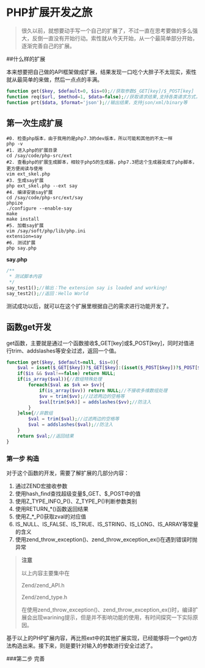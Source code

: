 # PHP扩展开发之旅

> 很久以前，就想要动手写一个自己的扩展了，不过一直在思考要做的多么强大，反倒一直没有开始行动。索性就从今天开始，从一个最简单部分开始，逐渐完善自己的扩展。

##什么样的扩展

本来想要把自己做的API框架做成扩展，结果发现一口吃个大胖子不太现实，索性就从最简单的来做，然后一点点的丰满。

```php
function get($key, $default=0, $is=0);//获取参数$_GET[key]/$_POST[key]
function req($url, $method=1, $data=false);//获取请求结果,支持各类请求方式，和请求数据
function prt($data, $format='json');//输出结果，支持json/xml/binary等
```

## 第一次生成扩展

```shell
#0. 检查php版本，由于我用的是php7.3的dev版本，所以可能和其他的不太一样
php -v
#1. 进入php的扩展目录
cd /say/code/php-src/ext 
#2. 查看php的扩展生成脚本，相较于php5的生成器，php7.3把这个生成器变成了php脚本，更方便阅读与使用
vim ext_skel.php
#3. 生成say扩展
php ext_skel.php --ext say
#4. 编译安装say扩展
cd /say/code/php-src/ext/say
phpize
./configure --enable-say
make
make install
#5. 加载say扩展
vim /say/soft/php/lib/php.ini
extension=say
#6. 测试扩展
php say.php
```

**say.php**

```php
/**
 * 测试脚本内容
 */
say_test1();//输出：The extension say is loaded and working!
say_test2();//返回：Hello World
```

测试成功以后，就可以在这个扩展里根据自己的需求进行功能开发了。

## 函数get开发

get函数，主要就是通过一个函数接收\$\_GET[key]或\$\_POST[key]，同时对值进行trim、addslashes等安全过滤，返回一个值。

```php
function get($key, $default=null, $is=0){
    $val = isset($_GET[$key])?$_GET[$key]:(isset($_POST[$key])?$_POST[$key]:(isset($default)?$default:false));//接收值，优先使用GET、其后使用POST
    if($is && $val!==false) return NULL;
    if(is_array($val)){//数组特殊处理
        foreach($val as $vk => $vv){
            if(is_array($vv)) return NULL;//不接收多维数组处理
            $vv = trim($vv);//过滤两边的空格等
    		$val[trim($vk)] = addslashes($vv);//防注入
        }
    }else{//非数组
        $val = trim($val);//过滤两边的空格等
    	$val = addslashes($val);//防注入
    }
    return $val;//返回结果    
}
```

### 第一步 构造

对于这个函数的开发，需要了解扩展的几部分内容：

1. 通过ZEND宏接收参数
2. 使用hash_find查找超级变量\$\_GET、\$\_POST中的值
3. 使用Z_TYPE_INFO_P()、Z_TYPE_P()判断参数类别
4. 使用RETURN\_\*()函数返回结果
5. 使用Z_*_P()获取zval的对应值
6. IS_NULL、IS_FALSE、IS_TRUE、IS_STRING、IS_LONG、IS_ARRAY等常量的含义
7. 使用zend_throw_exception()、zend_throw_exception_ex()在遇到错误时抛异常

> **注意**
>
> 以上内容主要集中在
>
> Zend/zend_API.h
>
> Zend/zend_type.h
>
> 在使用zend_throw_exception()、zend_throw_exception_ex()时，编译扩展会出现warining提示，但是并不影响功能的使用，有时间探究一下实际原因。

基于以上的PHP扩展内容，再比照ext中的其他扩展实现，已经能够将一个get()方法构造出来。接下来，则是要针对输入的参数进行安全过滤了。

###第二步 完善

